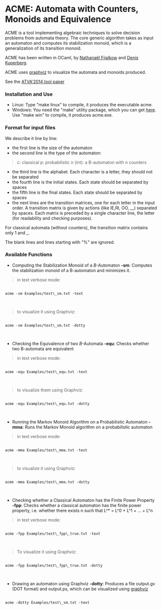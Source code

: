 # ACME: Automata with Counters, Monoids and Equivalence

ACME is a tool implementing algebraic techniques to solve decision problems from automata theory.
The core generic algorithm takes as input an automaton and computes its stabilization monoid,
which is a generalization of its transition monoid.

ACME has been written in OCaml, by [Nathana&euml;l Fijalkow](http://games-automata-play.com/)
and [Denis Kuperberg](https://perso.ens-lyon.fr/denis.kuperberg/).

ACME uses <a href=http://www.graphviz.org/>graphviz</a> to visualize the automata and monoids produced.

See the [ATVA'2014 tool paper](https://hal.archives-ouvertes.fr/hal-02101510)

### Installation and Use

* Linux: Type "make linux" to compile, it produces the executable acme.
* Windows: You need the "make" utility package, which you can get <a href=http://gnuwin32.sourceforge.net/packages/make.htm>here</a>. Use "make win" to compile, it produces acme.exe.

### Format for input files

We describe it line by line:
* the first line is the size of the automaton
* the second line is the type of the automaton:
 > c: classical
 > p: probabilistic
 > n (int): a B-automaton with n counters
* the third line is the alphabet. Each character is a letter, they should not be separated
* the fourth line is the initial states. Each state should be separated by spaces
* the fifth line is the final states. Each state should be separated by spaces
* the next lines are the transition matrices, one for each letter in the input order.
A transition matrix is given by actions (like IE,RI, OO, \_\_) separated by spaces.
Each matrix is preceded by a single character line, the letter (for readability and checking purposes).
 
For classical automata (without counters), the transition matrix contains only 1 and \_.

The blank lines and lines starting with "%" are ignored.

### Available Functions

* Computing the Stabilization Monoid of a $B$-Automaton
**-sm**: Computes the stabilization monoid of a B-automaton and minimizes it.

 > in text verbose mode:
<div class="highlighter-rouge">
	<div class="highlight">
		<pre class="highlight">
			<code>
acme -sm Examples/test\_sm.txt -text
			</code>
		</pre>
	</div>
</div>

 > to visualize it using Graphviz:
<div class="highlighter-rouge">
	<div class="highlight">
		<pre class="highlight">
			<code>
acme -sm Examples/test\_sm.txt -dotty
			</code>
		</pre>
	</div>
</div>

* Checking the Equivalence of two $B$-Automata
**-equ**: Checks whether two B-automata are equivalent

 > in text verbose mode:
<div class="highlighter-rouge">
	<div class="highlight">
		<pre class="highlight">
			<code>
acme -equ Examples/test\_equ.txt -text
			</code>
		</pre>
	</div>
</div>

 > to visualize them using Graphviz:
<div class="highlighter-rouge">
	<div class="highlight">
		<pre class="highlight">
			<code>
acme -equ Examples/test\_equ.txt -dotty
			</code>
		</pre>
	</div>
</div>

* Running the Markov Monoid Algorithm on a Probabilistic Automaton
**-mma**: Runs the Markov Monoid algorithm on a probabilistic automaton

 > in text verbose mode:
<div class="highlighter-rouge">
	<div class="highlight">
		<pre class="highlight">
			<code>
acme -mma Examples/test\_mma.txt -text
			</code>
		</pre>
	</div>
</div>

 > to visualize it using Graphviz:
<div class="highlighter-rouge">
	<div class="highlight">
		<pre class="highlight">
			<code>
acme -mma Examples/test\_mma.txt -dotty
			</code>
		</pre>
	</div>
</div>


* Checking whether a Classical Automaton has the Finite Power Property
**-fpp**: Checks whether a classical automaton has the finite power property, i.e. whether there exists n such that L^* = L^0 + L^1 + ... + L^n

 > in text verbose mode:
<div class="highlighter-rouge">
	<div class="highlight">
		<pre class="highlight">
			<code>
acme -fpp Examples/test\_fpp\_true.txt -text
			</code>
		</pre>
	</div>
</div>

 > To visualize it using Graphviz:
<div class="highlighter-rouge">
	<div class="highlight">
		<pre class="highlight">
			<code>
acme -fpp Examples/test\_fpp\_true.txt -dotty
			</code>
		</pre>
	</div>
</div>

* Drawing an automaton using Graphviz
**-dotty**: Produces a file output.gv (DOT format) and output.ps, which can be visualized using <a href=http://www.graphviz.org/>graphviz</a>

<div class="highlighter-rouge">
	<div class="highlight">
		<pre class="highlight">
			<code>
acme -dotty Examples/test\_sm.txt -text
			</code>
		</pre>
	</div>
</div>
